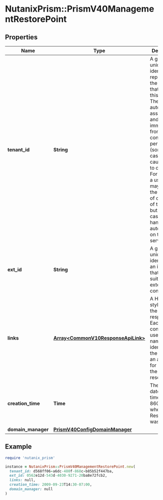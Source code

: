 # NutanixPrism::PrismV40ManagementRestorePoint

## Properties

| Name | Type | Description | Notes |
| ---- | ---- | ----------- | ----- |
| **tenant_id** | **String** | A globally unique identifier that represents the tenant that owns this entity. The system automatically assigns it, and it and is immutable from an API consumer perspective (some use cases may cause this Id to change - For instance, a use case may require the transfer of ownership of the entity, but these cases are handled automatically on the server).  | [optional][readonly] |
| **ext_id** | **String** | A globally unique identifier of an instance that is suitable for external consumption.  | [optional][readonly] |
| **links** | [**Array&lt;CommonV10ResponseApiLink&gt;**](CommonV10ResponseApiLink.md) | A HATEOAS style link for the response.  Each link contains a user-friendly name identifying the link and an address for retrieving the particular resource.  | [optional][readonly] |
| **creation_time** | **Time** | The UTC date and time in ISO-8601 format when the Restore point was created.  | [optional][readonly] |
| **domain_manager** | [**PrismV40ConfigDomainManager**](PrismV40ConfigDomainManager.md) |  | [optional] |

## Example

```ruby
require 'nutanix_prism'

instance = NutanixPrism::PrismV40ManagementRestorePoint.new(
  tenant_id: d568ff06-a6dc-480f-868c-b85b52f447ba,
  ext_id: 0562e12d-543d-4030-9271-20ba8e72fcb2,
  links: null,
  creation_time: 2009-09-23T14:30-07:00,
  domain_manager: null
)
```

